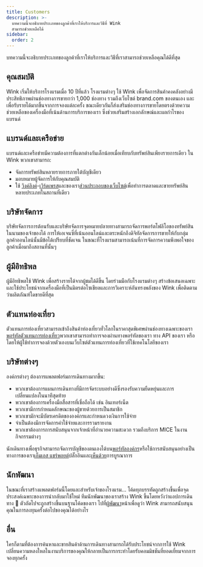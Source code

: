 ```yaml
---
title: Customers
description: >-
  บทความนี้จะอธิบายประเภทของลูกค้าที่เราให้บริการและวิธีที่ Wink
  สามารถช่วยเหลือได้
sidebar:
  order: 2
---
```

บทความนี้จะอธิบายประเภทของลูกค้าที่เราให้บริการและวิธีที่เราสามารถช่วยเหลือคุณได้ดีที่สุด

## คุณสมบัติ

Wink เริ่มให้บริการโรงแรมเมื่อ 10 ปีที่แล้ว โรงแรมต่างๆ ใช้ Wink เพื่อจัดการสินค้าคงคลังอย่างมีประสิทธิภาพผ่านช่องทางการขายกว่า 1,000 ช่องทาง รวมถึงเว็บไซต์ brand.com ของตนเอง และเพื่อรับรายได้มากขึ้นจากการจองแต่ละครั้ง ขณะเดียวกันก็ส่งเสริมช่องทางการขายโดยตรงด้วยความช่วยเหลือของเครื่องมือที่เน้นด้านการบริการของเรา ซึ่งช่วยเสริมสร้างเอกลักษณ์และผลกำไรของแบรนด์

## แบรนด์และเครือข่าย

แบรนด์และเครือข่ายมีความต้องการที่แตกต่างกันเล็กน้อยเมื่อเทียบกับทรัพย์สินเพียงรายการเดียว ใน Wink พวกเขาสามารถ:

* จัดการทรัพย์สินหลายรายการภายใต้บัญชีเดียว
* มอบหมายผู้จัดการให้กับคุณสมบัติ
* ใช้ [วิงค์ลิงค์](/link-manager/wink-links)-[เวิร์ดเพรส](/developers/wordpress)และของเรา[ส่วนประกอบของเว็บไซต์](/developers/web-components)เพื่อทำการตลาดและขายทรัพย์สินหลายประเภทในสถานที่เดียว

## บริษัทจัดการ

บริษัทจัดการการต้อนรับและบริษัทจัดการจุดหมายปลายทางสามารถจัดการพอร์ตโฟลิโอของทรัพย์สินในนามของเจ้าของได้ การให้เอเจนซี่ที่เน้นออนไลน์และตระหนักถึงดิจิทัลจัดการการขายให้กับกลุ่มลูกค้าออนไลน์นั้นมีข้อได้เปรียบที่ชัดเจน ในขณะที่โรงแรมสามารถเน้นที่การจัดการความพึงพอใจของลูกค้าเมื่อมาถึงสถานที่นั้นๆ

## ผู้มีอิทธิพล

ผู้มีอิทธิพลใช้ Wink เพื่อสร้างรายได้จากผู้ชมได้ดีขึ้น โดยร่วมมือกับโรงแรมต่างๆ สร้างข้อเสนอเฉพาะ และใช้ประโยชน์จากเครื่องมือที่เป็นมิตรต่อโซเชียลและการวิเคราะห์อันทรงพลังของ Wink เพื่อติดตามว่าผลิตภัณฑ์ใดขายดีที่สุด

## ตัวแทนท่องเที่ยว

ตัวแทนการท่องเที่ยวสามารถเข้าถึงสินค้าท่องเที่ยวทั่วโลกในราคาสุดพิเศษผ่านช่องทางเฉพาะของเรา[พอร์ทัลตัวแทนการท่องเที่ยว](https://agent.wink.travel)พวกเขาสามารถทำการจองผ่านทางพอร์ทัลของเรา ทาง API ของเรา หรือโดยให้ผู้ใช้ทำการจองด้วยตัวเองบนเว็บไซต์ตัวแทนการท่องเที่ยวที่ใช้เทคโนโลยีของเรา

## บริษัทต่างๆ

องค์กรต่างๆ ต้องการแพลตฟอร์มการเดินทางมากขึ้น:

* พวกเขาต้องการแผนการเดินทางที่มีการจัดระบบอย่างดีซึ่งรองรับความยืดหยุ่นและการเปลี่ยนแปลงในนาทีสุดท้าย
* พวกเขาต้องการเครื่องมือสื่อสารที่เชื่อถือได้ เช่น อินเทอร์เน็ต
* พวกเขามีการกำหนดลักษณะของผู้ขายด้วยการเป็นสมาชิก
* พวกเขามักจะมีบัตรเครดิตขององค์กรและกำหนดวงเงินการใช้จ่าย
* จำเป็นต้องมีการจัดการค่าใช้จ่ายและการรวมรายงาน
* พวกเขาต้องการการสนับสนุนจากเจ้าหน้าที่อำนวยความสะดวก รวมถึงบริการ MICE ในงานกิจกรรมต่างๆ

นักเดินทางเพื่อธุรกิจสามารถจัดการบัญชีของตนเองได้บน[พอร์ทัลองค์กร](/corporate/what-is-group)หรือใช้การสนับสนุนอย่างเป็นทางการของเรา[เอ็มเอส แชร์พอยต์](https://www.microsoft.com/en-us/microsoft-365/sharepoint/collaboration)ปลั๊กอินและ[เห็นด้วย](https://www.concur.com/)การบูรณาการ

## นักพัฒนา

ในขณะที่เราสร้างแพลตฟอร์มนี้โดยและสำหรับเจ้าของโรงแรม... โค้ดทุกบรรทัดถูกสร้างขึ้นเพื่อจุดประสงค์เฉพาะของการนำกลับมาใช้ใหม่ ทีมนักพัฒนาของเราสร้าง Wink ขึ้นโดยหวังว่าแอปการเดินทาง 🦄 ตัวถัดไปจะถูกสร้างขึ้นบนฐานโค้ดของเรา ไปที่[ผู้พัฒนา](/developers/build-on-wink)หน้าเพื่อดูว่า Wink สามารถสนับสนุนคุณในการลงทุนครั้งต่อไปของคุณได้อย่างไร

## อื่น

ใครก็ตามที่ต้องการค้นหาและขายสินค้าด้านการเดินทางสามารถได้รับประโยชน์จากการใช้ Wink เปลี่ยนความหลงใหลในงานบริการของคุณให้กลายเป็นการกระทำโดยรับคอมมิชชันที่ยอดเยี่ยมจากการจองทุกครั้ง

